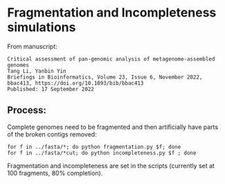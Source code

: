 # Fragmentation and Incompleteness simulations

From manuscript: 
```
Critical assessment of pan-genomic analysis of metagenome-assembled genomes 
Tang Li, Yanbin Yin
Briefings in Bioinformatics, Volume 23, Issue 6, November 2022, bbac413, https://doi.org/10.1093/bib/bbac413
Published: 17 September 2022
```

## Process:

Complete genomes need to be fragmented and then artificially have parts of the broken contigs removed: 

```
for f in ../fasta/*; do python fragmentation.py $f; done
for f in ../fasta/*cut; do python incompleteness.py $f ; done 
```

Fragmentation and incompleteness are set in the scripts (currently set at 100 fragments, 80% completion). 
